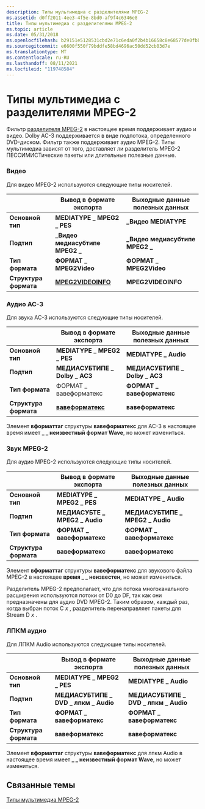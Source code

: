 ```yaml
---
description: Типы мультимедиа с разделителями MPEG-2
ms.assetid: d0ff2011-4ee3-4f5e-8bd0-af9f4c6346e8
title: Типы мультимедиа с разделителями MPEG-2
ms.topic: article
ms.date: 05/31/2018
ms.openlocfilehash: b29151e5128531cbd2e71c6eda0f2b4b16658c8e68577de0fbb0542189c2931f
ms.sourcegitcommit: e6600f550f79bddfe58bd4696ac50dd52cb03d7e
ms.translationtype: MT
ms.contentlocale: ru-RU
ms.lasthandoff: 08/11/2021
ms.locfileid: "119748584"
---
```

# <a name="mpeg-2-splitter-media-types"></a>Типы мультимедиа с разделителями MPEG-2

Фильтр [разделителя MPEG-2](mpeg-2-splitter.md) в настоящее время поддерживает аудио и видео. Dolby AC-3 поддерживается в виде подпотока, определенного DVD-диском. Фильтр также поддерживает аудио MPEG-2. Типы мультимедиа зависят от того, доставляет ли разделитель MPEG-2 ПЕССИМИСТические пакеты или длительные полезные данные.

### <a name="video"></a>Видео

Для видео MPEG-2 используются следующие типы носителей.


|                | Вывод в формате экспорта | Выходные данные полезных данных
|------------------|------------------------------------------|--------------------------------|
| **Основной тип**       | **MEDIATYPE \_ MPEG2 \_ PES**                | **\_Видео MEDIATYPE**           |
| **Подтип**          | **\_Видео медиасубтипе MPEG2 \_**           | **\_Видео медиасубтипе MPEG2 \_** |
| **Тип формата**      | **ФОРМАТ \_ MPEG2Video**                   | **ФОРМАТ \_ MPEG2Video**         |
| **Структура формата** | [**MPEG2VIDEOINFO**](/previous-versions/windows/desktop/api/dvdmedia/ns-dvdmedia-mpeg2videoinfo) | **MPEG2VIDEOINFO**             |



 

### <a name="ac-3-audio"></a>Аудио AC-3

Для звука AC-3 используются следующие типы носителей.

| | Вывод в формате экспорта | Выходные данные полезных данных |
|------------------|--------------------------------------|------------------------------|
| **Основной тип**       | **MEDIATYPE \_ MPEG2 \_ PES**                | **MEDIATYPE \_ Audio**         |
| **Подтип**          | **МЕДИАСУБТИПЕ \_ Dolby \_ AC3**             | **МЕДИАСУБТИПЕ \_ Dolby \_ AC3** |
| **Тип формата**      | ФОРМАТ \_ вавеформатекс                 | **ФОРМАТ \_ вавеформатекс**     |
| **Структура формата** | [**вавеформатекс**](/previous-versions/dd757713(v=vs.85)) | **вавеформатекс**             |



 

Элемент **вформаттаг** структуры **вавеформатекс** для AC-3 в настоящее время имеет **\_ \_ неизвестный формат Wave**, но может измениться.

### <a name="mpeg-2-audio"></a>Звук MPEG-2

Для аудио MPEG-2 используются следующие типы носителей.



|  | Вывод в формате экспорта | Выходные данные полезных данных |
|------------------|-------------------------------|--------------------------------|
| **Основной тип**       | **MEDIATYPE \_ MPEG2 \_ PES**     | **MEDIATYPE \_ Audio**           |
| **Подтип**          | **МЕДИАСУБТЕ \_ MPEG2 \_ Audio** | **МЕДИАСУБТИПЕ \_ MPEG2 \_ Audio** |
| **Тип формата**      | **ФОРМАТ \_ вавеформатекс**      | **ФОРМАТ \_ вавеформатекс**       |
| **Структура формата** | **вавеформатекс**              | **вавеформатекс**               |



 

Элемент **вформаттаг** структуры **вавеформатекс** для звукового файла MPEG-2 в настоящее **время \_ \_ неизвестен**, но может измениться.

Разделитель MPEG-2 предполагает, что для потока многоканального расширения используются потоки от D0 до DF, так как они предназначены для аудио DVD MPEG-2. Таким образом, каждый раз, когда выбран поток C *x* , разделитель перенаправляет пакеты для Stream D *x* .

### <a name="lpcm-audio"></a>ЛПКМ аудио

Для ЛПКМ Audio используются следующие типы носителей.



|  | Вывод в формате экспорта | Выходные данные полезных данных |
|------------------|------------------------------------|------------------------------------|
| **Основной тип**       | **MEDIATYPE \_ MPEG2 \_ PES**          | **MEDIATYPE \_ Audio**               |
| **Подтип**          | **МЕДИАСУБТИПЕ \_ DVD \_ лпкм \_ Audio** | **МЕДИАСУБТИПЕ \_ DVD \_ лпкм \_ Audio** |
| **Тип формата**      | **ФОРМАТ \_ вавеформатекс**           | **ФОРМАТ \_ вавеформатекс**           |
| **Структура формата** | **вавеформатекс**                   | **вавеформатекс**                   |



 

Элемент **вформаттаг** структуры **вавеформатекс** для лпкм Audio в настоящее время имеет **\_ \_ неизвестный формат Wave**, но может измениться.

## <a name="related-topics"></a>Связанные темы

<dl> <dt>

[Типы мультимедиа MPEG-2](mpeg-2-media-types.md)
</dt> </dl>

 

 
